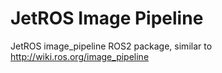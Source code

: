 # JetROS Image Pipeline

JetROS image_pipeline ROS2 package, similar to http://wiki.ros.org/image_pipeline